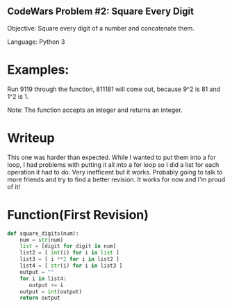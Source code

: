 ## CodeWars Problem #2: Square Every Digit

Objective: Square every digit of a number and concatenate them.

Language: Python 3 

# Examples: 
Run 9119 through the function, 811181 will come out, because 9^2 is 81 and 1^2 is 1.

Note: The function accepts an integer and returns an integer.

# Writeup 
This one was harder than expected. While I wanted to put them into a for loop, I had problems with putting it all into a for loop so I did a list for each operation it had to do. Very inefficent but it works. Probably going to talk to more friends and try to find a better revision. It works for now and I'm proud of it!
# Function(First Revision)
```python
def square_digits(num): 
    num = str(num)
    list = [digit for digit in num]
    list2 = [ int(i) for i in list ]
    list3 = [ i **2 for i in list2 ]
    list4 = [ str(i) for i in list3 ]
    output = ""
    for i in list4:
       output += i 
    output = int(output)
    return output
```

